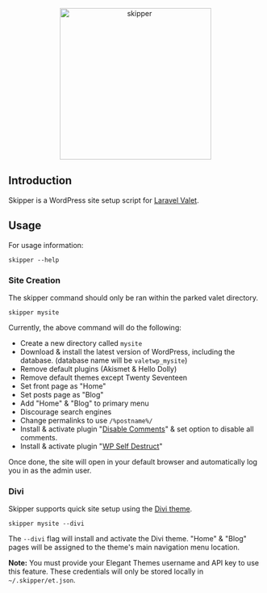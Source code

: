 <p align="center"><img width="300" src="https://user-images.githubusercontent.com/6676674/36431060-a04a276a-1624-11e8-9547-73937d54b0ff.png" alt="skipper"></p>


## Introduction

Skipper is a WordPress site setup script for [Laravel Valet](https://github.com/laravel/valet).

## Usage

For usage information:
```
skipper --help
```

### Site Creation

The skipper command should only be ran within the parked valet directory.

```
skipper mysite
```

Currently, the above command will do the following:

+ Create a new directory called `mysite`
+ Download & install the latest version of WordPress, including the database. (database name will be `valetwp_mysite`)
+ Remove default plugins (Akismet & Hello Dolly)
+ Remove default themes except Twenty Seventeen
+ Set front page as "Home"
+ Set posts page as "Blog"
+ Add "Home" & "Blog" to primary menu
+ Discourage search engines
+ Change permalinks to use `/%postname%/`
+ Install & activate plugin "[Disable Comments](https://github.com/solarissmoke/disable-comments)" & set option to disable all comments.
+ Install & activate plugin "[WP Self Destruct](https://github.com/josephfusco/wp-self-destruct)"

Once done, the site will open in your default browser and automatically log you in as the admin user.

### Divi

Skipper supports quick site setup using the [Divi theme](https://www.elegantthemes.com/gallery/divi/).

```
skipper mysite --divi
```

The `--divi` flag will install and activate the Divi theme. "Home" & "Blog" pages will be assigned to the theme's main navigation menu location.

**Note:** You must provide your Elegant Themes username and API key to use this feature. These credentials will only be stored locally in `~/.skipper/et.json`.
